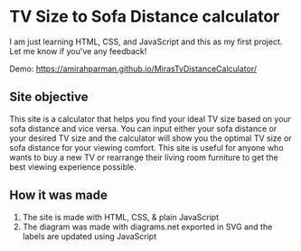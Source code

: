 # TV Size to Sofa Distance calculator

I am just learning HTML, CSS, and JavaScript and this as my first project. Let me know if you've any feedback!

Demo: https://amirahparman.github.io/MirasTvDistanceCalculator/

## Site objective
This site is a calculator that helps you find your ideal TV size based on your sofa distance and vice versa. You can input either your sofa distance or your desired TV size and the calculator will show you the optimal TV size or sofa distance for your viewing comfort.
This site is useful for anyone who wants to buy a new TV or rearrange their living room furniture to get the best viewing experience possible.

## How it was made 
1. The site is made with HTML, CSS, & plain JavaScript
2. The diagram was made with diagrams.net exported in SVG and the labels are updated using JavaScript
